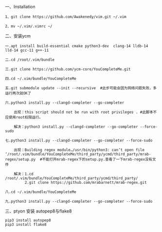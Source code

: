 
一、Installation

	1、git clone https://github.com/Awakenedy/vim.git ~/.vim
    
	2、mv ~/.vim/.vimrc ~/
	
二、安装ycm

	一.apt install build-essential cmake python3-dev  clang-14 lldb-14 lld-14 gcc-11 g++-11

	二.cd /root/.vim/bundle

	三.git clone https://github.com/ycm-core/YouCompleteMe.git

	四.cd ~/.vim/bundle/YouCompleteMe

	五.git submodule update --init --recursive  #此步可能会因为网络问题失败，多运行两次就OK了

	六.python3 install.py --clangd-completer --go-completer

		出现：this script should not be run with root privileges . #此脚本不应使用root权限运行。

		解决：python3 install.py --clangd-completer --go-completer --force-sudo

	七.python3 install.py --clangd-completer --go-completer --force-sudo

		出现：Building regex module…/usr/bin/python3: can’t open file ‘/root/.vim/bundle/YouCompleteMe/third_party/ycmd/third_party/mrab-regex/setup.py  #不能打开mrab-regex下的setup.py.查看了一下mrab-regex没有文件

		解决：1.cd /root/.vim/bundle/YouCompleteMe/third_party/ycmd/third_party/
		     2.git clone https://github.com/mrabarnett/mrab-regex.git

	八.cd ~/.vim/bundle/YouCompleteMe

	九.python3 install.py --clangd-completer --go-completer --force-sudo 

三、ptyon 安装 autopep8与flake8

	pip3 install autopep8
	pip3 install flake8 
